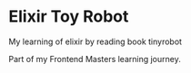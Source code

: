 # Elixir Toy Robot

My learning of elixir by reading book tinyrobot

Part of my Frontend Masters learning journey.
